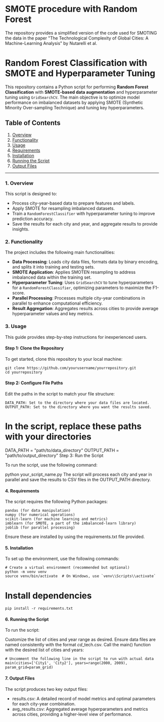 # SMOTE procedure with Random Forest
The repository provides a simplified version of the code used for SMOTING the data in the paper "The Technological Complexity of Global Cities: A Machine-Learning Analysis" by Nutarelli et al.

# Random Forest Classification with SMOTE and Hyperparameter Tuning

This repository contains a Python script for performing **Random Forest Classification** with **SMOTE-based data augmentation** and hyperparameter tuning using `GridSearchCV`. The main objective is to optimize model performance on imbalanced datasets by applying SMOTE (Synthetic Minority Over-sampling Technique) and tuning key hyperparameters.

## Table of Contents
1. [Overview](#overview)
2. [Functionality](#functionality)
3. [Usage](#usage)
4. [Requirements](#requirements)
5. [Installation](#installation)
6. [Running the Script](#running-the-script)
7. [Output Files](#output-files)

---

### 1. Overview

This script is designed to:
- Process city-year-based data to prepare features and labels.
- Apply SMOTE for resampling imbalanced datasets.
- Train a `RandomForestClassifier` with hyperparameter tuning to improve prediction accuracy.
- Save the results for each city and year, and aggregate results to provide insights.

### 2. Functionality

The project includes the following main functionalities:

- **Data Processing**: Loads city data files, formats data by binary encoding, and splits it into training and testing sets.
- **SMOTE Application**: Applies SMOTEN resampling to address imbalanced data within the training set.
- **Hyperparameter Tuning**: Uses `GridSearchCV` to tune hyperparameters for a `RandomForestClassifier`, optimizing parameters to maximize the F1-score.
- **Parallel Processing**: Processes multiple city-year combinations in parallel to enhance computational efficiency.
- **Result Aggregation**: Aggregates results across cities to provide average hyperparameter values and key metrics.

### 3. Usage

This guide provides step-by-step instructions for inexperienced users.

#### Step 1: Clone the Repository

To get started, clone this repository to your local machine:

```
git clone https://github.com/yourusername/yourrepository.git
cd yourrepository
```

#### Step 2: Configure File Paths

Edit the paths in the script to match your file structure:

```
DATA_PATH: Set to the directory where your data files are located.
OUTPUT_PATH: Set to the directory where you want the results saved.
```

# In the script, replace these paths with your directories
DATA_PATH = "path/to/data_directory"
OUTPUT_PATH = "path/to/output_directory"
Step 3: Run the Script

To run the script, use the following command:

python your_script_name.py
The script will process each city and year in parallel and save the results to CSV files in the OUTPUT_PATH directory.

#### 4. Requirements
The script requires the following Python packages:

```
pandas (for data manipulation)
numpy (for numerical operations)
scikit-learn (for machine learning and metrics)
imblearn (for SMOTE, a part of the imbalanced-learn library)
joblib (for parallel processing)
```
Ensure these are installed by using the requirements.txt file provided.

#### 5. Installation
To set up the environment, use the following commands:

```
# Create a virtual environment (recommended but optional)
python -m venv venv
source venv/bin/activate  # On Windows, use `venv\\Scripts\\activate`
```

# Install dependencies

```
pip install -r requirements.txt
```

#### 6. Running the Script
To run the script:

Customize the list of cities and year range as desired.
Ensure data files are named consistently with the format <city>_cd_<year>_tech.csv.
Call the main() function with the desired list of cities and years:
```
# Uncomment the following line in the script to run with actual data
main(cities=['City1', 'City2'], years=range(2000, 2009), param_grid=param_grid)
```

#### 7. Output Files
The script produces two key output files:

- results.csv: A detailed record of model metrics and optimal parameters for each city-year combination.
- avg_results.csv: Aggregated average hyperparameters and metrics across cities, providing a higher-level view of performance.










